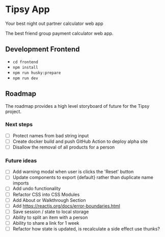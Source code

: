 # Tipsy App

Your best night out partner calculator web app

The best friend group payment calculator web app.

## Development Frontend

- `cd frontend`
- `npm install`
- `npm run husky:prepare`
- `npm run dev`

## Roadmap

The roadmap provides a high level storyboard of future for the Tipsy project.

### Next steps

- [ ] Protect names from bad string input
- [ ] Create docker build and push GitHub Action to deploy alpha site
- [ ] Disallow the removal of all products for a person 

### Future ideas

- [ ] Add warning modal when user is clicks the 'Reset' button
- [ ] Update components to export {default} rather than duplicate name imports
- [ ] Add undo functionality
- [ ] Refactor CSS into CSS Modules
- [ ] Add About or Walkthrough Section
- [ ] Add https://reactjs.org/docs/error-boundaries.html
- [ ] Save session / state to local storage
- [ ] Ability to split an item with a person
- [ ] Ability to share a link for 1 week
- [ ] Refactor how state is updated, is recalculate a side effect use thunks?
